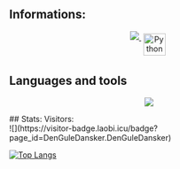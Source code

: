 ## Informations:
<p align="center">
  <a href=["https://skillicons.dev"](https://www.linkedin.com/in/chi-linh-mac/)>
    <img src="https://skillicons.dev/icons?i=linkedin" />
  </a>
  <a href="mailto:chilinhm@gmail.com"> <img src="https://cdn.jsdelivr.net/npm/simple-icons@v3/icons/gmail.svg" alt="Python" height="40" style="vertical-align:top; margin:4px"></a>
</p>

## Languages and tools
<p align="center">
    <img src="https://skillicons.dev/icons?i=cs,html,css,azure,mongodb,postgres,visualstudio,vscode" />
</p>
## Stats:
Visitors: <br />
![](https://visitor-badge.laobi.icu/badge?page_id=DenGuleDansker.DenGuleDansker)

[![Top Langs](https://github-readme-stats-git-masterrstaa-rickstaa.vercel.app/api/top-langs/?username=denguledansker&theme=transparent)](https://github.com/denguledansker/github-readme-stats)
